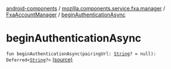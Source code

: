[android-components](../../index.md) / [mozilla.components.service.fxa.manager](../index.md) / [FxaAccountManager](index.md) / [beginAuthenticationAsync](./begin-authentication-async.md)

# beginAuthenticationAsync

`fun beginAuthenticationAsync(pairingUrl: `[`String`](https://kotlinlang.org/api/latest/jvm/stdlib/kotlin/-string/index.html)`? = null): Deferred<`[`String`](https://kotlinlang.org/api/latest/jvm/stdlib/kotlin/-string/index.html)`?>` [(source)](https://github.com/mozilla-mobile/android-components/blob/master/components/service/firefox-accounts/src/main/java/mozilla/components/service/fxa/manager/FxaAccountManager.kt#L462)